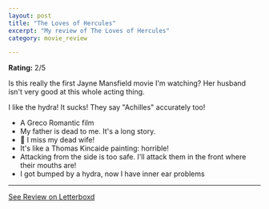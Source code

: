 ```yaml
---
layout: post
title: "The Loves of Hercules"
excerpt: "My review of The Loves of Hercules"
category: movie_review

---
```


**Rating:** 2/5

Is this really the first Jayne Mansfield movie I'm watching? Her husband isn't very good at this whole acting thing.

I like the hydra! It sucks! They say "Achilles" accurately too!

* A Greco Romantic film
* My father is dead to me. It's a long story.
* 🎵 I miss my dead wife!
* It's like a Thomas Kincaide painting: horrible!
* Attacking from the side is too safe. I'll attack them in the front where their mouths are!
* I got bumped by a hydra, now I have inner ear problems

<hr>

[See Review on Letterboxd](https://boxd.it/6pvL4p)
